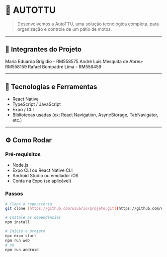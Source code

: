 # 📱 AUTOTTU

> Desenvolvemos a AutoTTU, uma solução tecnológica completa, para organização e controle de um pátio de motos.

---

## 🧪 Integrantes do Projeto

Maria Eduarda Brigidio - RM558575 
André Luís Mesquita de Abreu- RM558159
Rafael Bompadre Lima - RM556459

---

## 🚀 Tecnologias e Ferramentas

- React Native
- TypeScript / JavaScript
- Expo / CLI
- Bibliotecas usadas (ex: React Navigation, AsyncStorage, TabNavigator, etc.)


---

## ⚙️ Como Rodar

### Pré-requisitos

- Node.js
- Expo CLI ou React Native CLI
- Android Studio ou emulador iOS
- Conta na Expo (se aplicável)

### Passos

```bash
# Clone o repositório
git clone [https://github.com/usuario/projeto.git](https://github.com/dudabrigidio/Autottu.git)

# Instale as dependências
npm install

# Inicie o projeto
npx expo start
npm run web
# ou
npm run android
